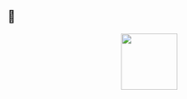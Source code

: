 ## 💁
<div id="header" align="center">
  <img src="https://i.giphy.com/media/v1.Y2lkPTc5MGI3NjExNzY4a2Z5Y3Z4ZnhodWRxMjE0bWQ0NHd2eHdvMDkwNHBqcXp3YTM2byZlcD12MV9pbnRlcm5hbF9naWZfYnlfaWQmY3Q9Zw/YAnpMSHcurJVS/giphy.gif" width="100"/>
</div>
